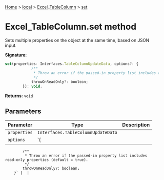 [Home](./index) &gt; [local](local.md) &gt; [Excel\_TableColumn](local.excel_tablecolumn.md) &gt; [set](local.excel_tablecolumn.set.md)

# Excel\_TableColumn.set method

Sets multiple properties on the object at the same time, based on JSON input.

**Signature:**
```javascript
set(properties: Interfaces.TableColumnUpdateData, options?: {
            /**
             * Throw an error if the passed-in property list includes read-only properties (default = true).
             */
            throwOnReadOnly?: boolean;
        }): void;
```
**Returns:** `void`

## Parameters

|  Parameter | Type | Description |
|  --- | --- | --- |
|  `properties` | `Interfaces.TableColumnUpdateData` |  |
|  `options` | `{
            /**
             * Throw an error if the passed-in property list includes read-only properties (default = true).
             */
            throwOnReadOnly?: boolean;
        }` |  |

